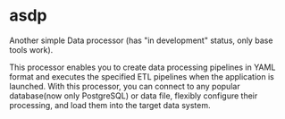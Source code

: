 # asdp
Another simple Data processor (has "in development" status, only base tools work).

This processor enables you to create data processing pipelines in YAML format and executes the specified ETL pipelines
when the application is launched. With this processor, you can connect to any popular database(now only PostgreSQL) or 
data file, flexibly configure their processing, and load them into the target data system.
